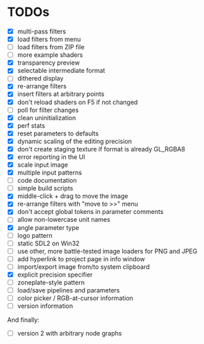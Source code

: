 # TODOs

- [X] multi-pass filters
- [X] load filters from menu
- [ ] load filters from ZIP file
- [ ] more example shaders
- [X] transparency preview
- [X] selectable intermediate format
- [ ] dithered display
- [X] re-arrange filters
- [X] insert filters at arbitrary points
- [X] don't reload shaders on F5 if not changed
- [ ] poll for filter changes
- [X] clean uninitialization
- [X] perf stats
- [X] reset parameters to defaults
- [X] dynamic scaling of the editing precision
- [X] don't create staging texture if format is already GL_RGBA8
- [X] error reporting in the UI
- [X] scale input image
- [X] multiple input patterns
- [ ] code documentation
- [ ] simple build scripts
- [X] middle-click + drag to move the image
- [X] re-arrange filters with "move to >>" menu
- [X] don't accept global tokens in parameter comments
- [ ] allow non-lowercase unit names
- [X] angle parameter type
- [ ] logo pattern
- [ ] static SDL2 on Win32
- [ ] use other, more battle-tested image loaders for PNG and JPEG
- [ ] add hyperlink to project page in info window
- [ ] import/export image from/to system clipboard
- [X] explicit precision specifier
- [ ] zoneplate-style pattern
- [ ] load/save pipelines and parameters
- [ ] color picker / RGB-at-cursor information
- [ ] version information

And finally:
- [ ] version 2 with arbitrary node graphs
